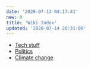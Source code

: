```yaml
---
date: '2020-07-13 04:17:41'
new: 0
title: 'Wiki Index'
updated: '2020-07-14 20:31:06'
---
```

* [Tech stuff](/Tech-stuff)
* [Politics](/Politics)
* [Climate change](/Climate-change)
